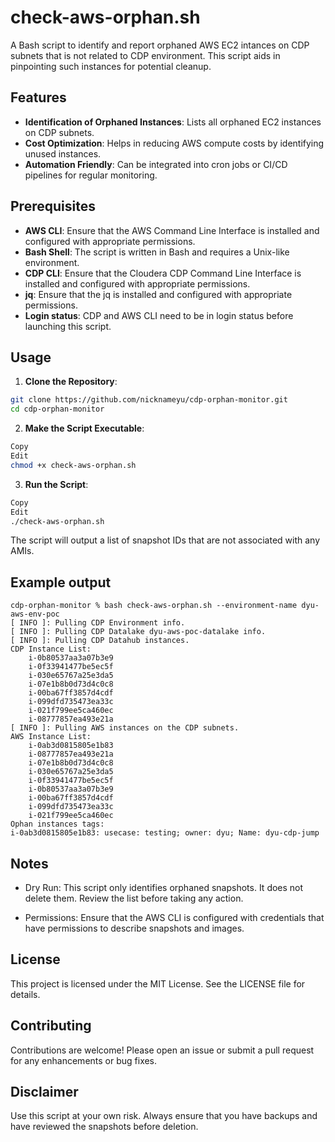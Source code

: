 # check-aws-orphan.sh

A Bash script to identify and report orphaned AWS EC2 intances on CDP subnets that is not related to CDP environment. This script aids in pinpointing such instances for potential cleanup.

## Features

- **Identification of Orphaned Instances**: Lists all orphaned EC2 instances on CDP subnets.
- **Cost Optimization**: Helps in reducing AWS compute costs by identifying unused instances.
- **Automation Friendly**: Can be integrated into cron jobs or CI/CD pipelines for regular monitoring.

## Prerequisites

- **AWS CLI**: Ensure that the AWS Command Line Interface is installed and configured with appropriate permissions.
- **Bash Shell**: The script is written in Bash and requires a Unix-like environment.
- **CDP CLI**: Ensure that the Cloudera CDP Command Line Interface is installed and configured with appropriate permissions.
- **jq**: Ensure that the jq is installed and configured with appropriate permissions.
- **Login status**: CDP and AWS CLI need to be in login status before launching this script.

## Usage

1. **Clone the Repository**:

```bash
git clone https://github.com/nicknameyu/cdp-orphan-monitor.git
cd cdp-orphan-monitor
```
2. **Make the Script Executable**:

```bash
Copy
Edit
chmod +x check-aws-orphan.sh
```
3. **Run the Script**:

```bash
Copy
Edit
./check-aws-orphan.sh
```
The script will output a list of snapshot IDs that are not associated with any AMIs.

## Example output
```
cdp-orphan-monitor % bash check-aws-orphan.sh --environment-name dyu-aws-env-poc
[ INFO ]: Pulling CDP Environment info.
[ INFO ]: Pulling CDP Datalake dyu-aws-poc-datalake info.
[ INFO ]: Pulling CDP Datahub instances.
CDP Instance List:
    i-0b80537aa3a07b3e9
    i-0f33941477be5ec5f
    i-030e65767a25e3da5
    i-07e1b8b0d73d4c0c8
    i-00ba67ff3857d4cdf
    i-099dfd735473ea33c
    i-021f799ee5ca460ec
    i-08777857ea493e21a
[ INFO ]: Pulling AWS instances on the CDP subnets.
AWS Instance List:
    i-0ab3d0815805e1b83
    i-08777857ea493e21a
    i-07e1b8b0d73d4c0c8
    i-030e65767a25e3da5
    i-0f33941477be5ec5f
    i-0b80537aa3a07b3e9
    i-00ba67ff3857d4cdf
    i-099dfd735473ea33c
    i-021f799ee5ca460ec
Ophan instances tags:
i-0ab3d0815805e1b83: usecase: testing; owner: dyu; Name: dyu-cdp-jump
```

## Notes
- Dry Run: This script only identifies orphaned snapshots. It does not delete them. Review the list before taking any action.

- Permissions: Ensure that the AWS CLI is configured with credentials that have permissions to describe snapshots and images.

## License
This project is licensed under the MIT License. See the LICENSE file for details.

## Contributing
Contributions are welcome! Please open an issue or submit a pull request for any enhancements or bug fixes.

## Disclaimer
Use this script at your own risk. Always ensure that you have backups and have reviewed the snapshots before deletion.